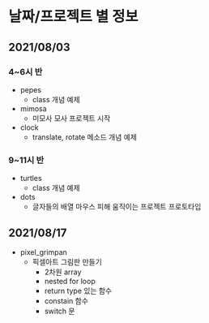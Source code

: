 # 날짜/프로젝트 별 정보
## 2021/08/03
### 4~6시 반
- pepes
  - class 개념 예제
- mimosa
  - 미모사 모사 프로젝트 시작
- clock
  - translate, rotate 메소드 개념 예제
### 9~11시 반
- turtles
  - class 개념 예제
- dots
  - 글자들의 배열 마우스 피해 움직이는 프로젝트 프로토타입
## 2021/08/17
- pixel_grimpan
  - 픽셀아트 그림판 만들기
    - 2차원 array
    - nested for loop
    - return type 있는 함수
    - constain 함수
    - switch 문